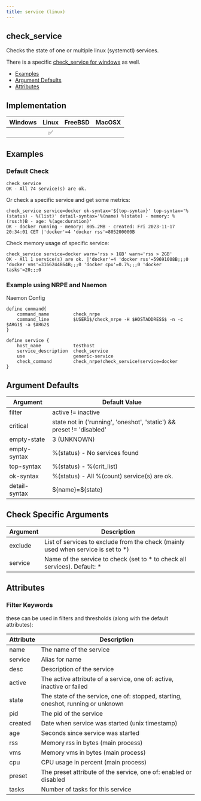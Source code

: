 ```yaml
---
title: service (linux)
---
```


## check_service

Checks the state of one or multiple linux (systemctl) services.

There is a specific [check_service for windows](check_service_windows) as well.

- [Examples](#examples)
- [Argument Defaults](#argument-defaults)
- [Attributes](#attributes)

## Implementation

| Windows | Linux              | FreeBSD | MacOSX |
|:-------:|:------------------:|:-------:|:------:|
|         | :white_check_mark: |         |        |

## Examples

### Default Check

    check_service
    OK - All 74 service(s) are ok.

Or check a specific service and get some metrics:

    check_service service=docker ok-syntax='${top-syntax}' top-syntax='%(status) - %(list)' detail-syntax='%(name) %(state) - memory: %(rss:h)B - age: %(age:duration)'
    OK - docker running - memory: 805.2MB - created: Fri 2023-11-17 20:34:01 CET |'docker'=4 'docker rss'=805200000B

Check memory usage of specific service:

    check_service service=docker warn='rss > 1GB' warn='rss > 2GB'
    OK - All 1 service(s) are ok. |'docker'=4 'docker rss'=59691008B;;;0 'docker vms'=3166244864B;;;0 'docker cpu'=0.7%;;;0 'docker tasks'=20;;;0

### Example using NRPE and Naemon

Naemon Config

    define command{
        command_name         check_nrpe
        command_line         $USER1$/check_nrpe -H $HOSTADDRESS$ -n -c $ARG1$ -a $ARG2$
    }

    define service {
        host_name            testhost
        service_description  check_service
        use                  generic-service
        check_command        check_nrpe!check_service!service=docker
    }

## Argument Defaults

| Argument      | Default Value                                                         |
| ------------- | --------------------------------------------------------------------- |
| filter        | active != inactive                                                    |
| critical      | state not in ('running', 'oneshot', 'static') && preset != 'disabled' |
| empty-state   | 3 (UNKNOWN)                                                           |
| empty-syntax  | %(status) - No services found                                          |
| top-syntax    | %(status) - %(crit_list)                                               |
| ok-syntax     | %(status) - All %(count) service(s) are ok.                            |
| detail-syntax | \${name}=\${state}                                                    |

## Check Specific Arguments

| Argument | Description                                                                        |
| -------- | ---------------------------------------------------------------------------------- |
| exclude  | List of services to exclude from the check (mainly used when service is set to \*) |
| service  | Name of the service to check (set to \* to check all services). Default: \*        |

## Attributes

### Filter Keywords

these can be used in filters and thresholds (along with the default attributes):

| Attribute | Description                                                                      |
| --------- | -------------------------------------------------------------------------------- |
| name      | The name of the service                                                          |
| service   | Alias for name                                                                   |
| desc      | Description of the service                                                       |
| active    | The active attribute of a service, one of: active, inactive or failed            |
| state     | The state of the service, one of: stopped, starting, oneshot, running or unknown |
| pid       | The pid of the service                                                           |
| created   | Date when service was started (unix timestamp)                                   |
| age       | Seconds since service was started                                                |
| rss       | Memory rss in bytes (main process)                                               |
| vms       | Memory vms in bytes (main process)                                               |
| cpu       | CPU usage in percent (main process)                                              |
| preset    | The preset attribute of the service, one of: enabled or disabled                 |
| tasks     | Number of tasks for this service                                                 |

